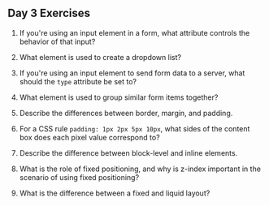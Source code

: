 ## Day 3 Exercises

1.  If you're using an input element in a form, what attribute controls the behavior of that input?
2.  What element is used to create a dropdown list?
3.  If you're using an input element to send form data to a server, what should the `type` attribute be set to?
4.  What element is used to group similar form items together?


1.  Describe the differences between border, margin, and padding.
2.  For a CSS rule `padding: 1px 2px 5px 10px`, what sides of the content box does each pixel value correspond to?
3.  Describe the difference between block-level and inline elements.
4.  What is the role of fixed positioning, and why is z-index important in the scenario of using fixed positioning?
5.  What is the difference between a fixed and liquid layout?
